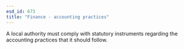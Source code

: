 ```yaml
---
esd_id: 673
title: "Finance - accounting practices"
---
```


A local authority must comply with statutory instruments regarding the accounting practices that it should follow.

